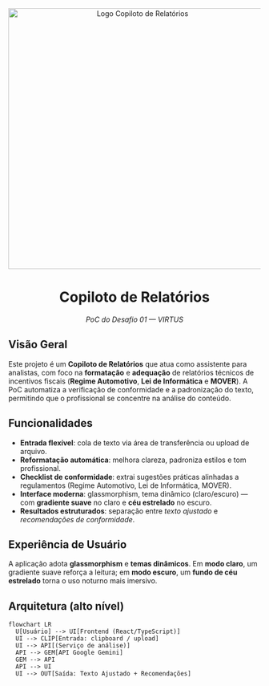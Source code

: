 <div align="center">
  <img src="assets/logo.svg" alt="Logo Copiloto de Relatórios" width="520" />
  <h1>Copiloto de Relatórios</h1>
  <p><em>PoC do Desafio 01 — VIRTUS</em></p>
</div>

## Visão Geral
Este projeto é um **Copiloto de Relatórios** que atua como assistente para analistas, com foco na **formatação** e **adequação** de relatórios técnicos de incentivos fiscais
(**Regime Automotivo**, **Lei de Informática** e **MOVER**). A PoC automatiza a verificação de conformidade e a padronização do texto, permitindo que o profissional se
concentre na análise do conteúdo.

## Funcionalidades
- **Entrada flexível**: cola de texto via área de transferência ou upload de arquivo.
- **Reformatação automática**: melhora clareza, padroniza estilos e tom profissional.
- **Checklist de conformidade**: extrai sugestões práticas alinhadas a regulamentos (Regime Automotivo, Lei de Informática, MOVER).
- **Interface moderna**: glassmorphism, tema dinâmico (claro/escuro) — com **gradiente suave** no claro e **céu estrelado** no escuro.
- **Resultados estruturados**: separação entre *texto ajustado* e *recomendações de conformidade*.

## Experiência de Usuário
A aplicação adota **glassmorphism** e **temas dinâmicos**. Em **modo claro**, um gradiente suave reforça a leitura;
em **modo escuro**, um **fundo de céu estrelado** torna o uso noturno mais imersivo.

## Arquitetura (alto nível)
```mermaid
flowchart LR
  U[Usuário] --> UI[Frontend (React/TypeScript)]
  UI --> CLIP[Entrada: clipboard / upload]
  UI --> API[(Serviço de análise)]
  API --> GEM[API Google Gemini]
  GEM --> API
  API --> UI
  UI --> OUT[Saída: Texto Ajustado + Recomendações]
